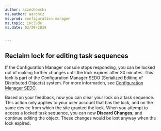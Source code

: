 ```yaml
---
author: aczechowski
ms.author: aaroncz
ms.prod: configuration-manager
ms.topic: include
ms.date: 03/29/2019


---
```


## <a name="bkmk_sedo"></a> Reclaim lock for editing task sequences
<!--3699337-->

If the Configuration Manager console stops responding, you can be locked out of making further changes until the lock expires after 30 minutes. This lock is part of the Configuration Manager SEDO (Serialized Editing of Distributed Objects) system. For more information, see [Configuration Manager SEDO](../../../../../develop/core/understand/sedo.md).

Based on your feedback, now you can clear your lock on a task sequence. This action only applies to your user account that has the lock, and on the same device from which the site granted the lock. When you attempt to access a locked task sequence, you can now **Discard Changes**, and continue editing the object. These changes would be lost anyway when the lock expired.

